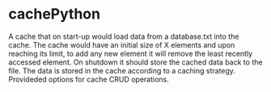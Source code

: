 # cachePython
A cache that on start-up would load data from a database.txt into the cache. The cache  would have an initial size of X elements and upon reaching its limit, to add any new element  it will remove the least recently accessed element. On shutdown it should store the cached  data back to the file. The data is stored in the cache according to a caching strategy.  Provideded options for cache CRUD operations.
